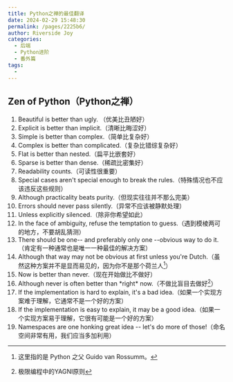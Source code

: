 ```yaml
---
title: Python之禅的最佳翻译
date: 2024-02-29 15:48:30
permalink: /pages/2225b6/
author: Riverside Joy
categories:
  - 后端
  - Python进阶
  - 番外篇
tags:
  - 
---
```

## Zen of Python（Python之禅）

1. Beautiful is better than ugly. （优美比丑陋好）<br>
2. Explicit is better than implicit.（清晰比晦涩好）<br>
3. Simple is better than complex.（简单比复杂好）<br>
4. Complex is better than complicated.（复杂比错综复杂好）<br>
5. Flat is better than nested.（扁平比嵌套好）<br>
6. Sparse is better than dense.（稀疏比密集好）<br>
7. Readability counts.（可读性很重要）<br>
8. Special cases aren't special enough to break the rules.（特殊情况也不应该违反这些规则）<br>
9. Although practicality beats purity.（但现实往往并不那么完美）<br>
10. Errors should never pass silently.（异常不应该被静默处理）<br>
11. Unless explicitly silenced.（除非你希望如此）<br>
12. In the face of ambiguity, refuse the temptation to guess.（遇到模棱两可的地方，不要胡乱猜测）<br>
13. There should be one-- and preferably only one --obvious way to do it.（肯定有一种通常也是唯一一种最佳的解决方案）<br>
14. Although that way may not be obvious at first unless you're Dutch.（虽然这种方案并不是显而易见的，因为你不是那个荷兰人[^1]）<br>
15. Now is better than never.（现在开始做比不做好）<br>
16. Although never is often better than \*right\* now.（不做比盲目去做好[^2]）<br>
17. If the implementation is hard to explain, it's a bad idea.（如果一个实现方案难于理解，它通常不是一个好的方案）<br>
18. If the implementation is easy to explain, it may be a good idea.（如果一个实现方案易于理解，它很有可能是一个好的方案）<br>
19. Namespaces are one honking great idea -- let's do more of those!（命名空间非常有用，我们应当多加利用）<br>

[^1]:这里指的是 Python 之父 Guido van Rossumm。
[^2]:极限编程中的YAGNI原则

